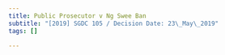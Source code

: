 ```yaml
---
title: Public Prosecutor v Ng Swee Ban
subtitle: "[2019] SGDC 105 / Decision Date: 23\_May\_2019"
tags: []

---
```

